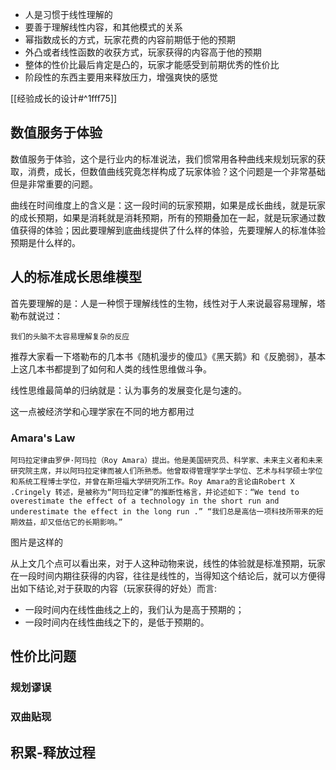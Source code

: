 - 人是习惯于线性理解的
- 要善于理解线性内容，和其他模式的关系
- 幂指数成长的方式，玩家花费的内容前期低于他的预期
- 外凸或者线性函数的收获方式，玩家获得的内容高于他的预期
- 整体的性价比最后肯定是凸的，玩家才能感受到前期优秀的性价比
- 阶段性的东西主要用来释放压力，增强爽快的感觉

[[经验成长的设计#^1fff75]]

## 数值服务于体验

数值服务于体验，这个是行业内的标准说法，我们惯常用各种曲线来规划玩家的获取，消费，成长，但数值曲线究竟怎样构成了玩家体验？这个问题是一个非常基础但是非常重要的问题。

曲线在时间维度上的含义是：这一段时间的玩家预期，如果是成长曲线，就是玩家的成长预期，如果是消耗就是消耗预期，所有的预期叠加在一起，就是玩家通过数值获得的体验；因此要理解到底曲线提供了什么样的体验，先要理解人的标准体验预期是什么样的。

## 人的标准成长思维模型

首先要理解的是：人是一种惯于理解线性的生物，线性对于人来说最容易理解，塔勒布就说过：

	我们的头脑不太容易理解复杂的反应
	
推荐大家看一下塔勒布的几本书《随机漫步的傻瓜》《黑天鹅》和《反脆弱》，基本上这几本书都提到了如何和人类的线性思维做斗争。

线性思维最简单的归纳就是：认为事务的发展变化是匀速的。

这一点被经济学和心理学家在不同的地方都用过

### Amara's Law

	阿玛拉定律由罗伊·阿玛拉（Roy Amara）提出。他是美国研究员、科学家、未来主义者和未来研究院主席，并以阿玛拉定律而被人们所熟悉。他曾取得管理学学士学位、艺术与科学硕士学位和系统工程博士学位，并曾在斯坦福大学研究所工作。Roy Amara的言论由Robert X .Cringely 转述，是被称为“阿玛拉定律”的推断性格言，并论述如下：“We tend to overestimate the effect of a technology in the short run and underestimate the effect in the long run .” “我们总是高估一项科技所带来的短期效益，却又低估它的长期影响。”

图片是这样的

从上文几个点可以看出来，对于人这种动物来说，线性的体验就是标准预期，玩家在一段时间内期往获得的内容，往往是线性的，当得知这个结论后，就可以方便得出如下结论,对于获取的内容（玩家获得的好处）而言:
- 一段时间内在线性曲线之上的，我们认为是高于预期的；
- 一段时间内在线性曲线之下的，是低于预期的。

## 性价比问题


### 规划谬误

### 双曲贴现

## 积累-释放过程

